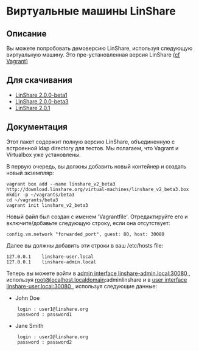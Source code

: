 # Виртуальные машины LinShare

## Описание

Вы можете попробовать демоверсию LinShare, используя следующую виртуальную машину.
Это пре-установленная версия LinShare [(cf Vagrant)](https://www.vagrantup.com/)

## Для скачивания

* [LinShare 2.0.0-beta1](http://download.linshare.org/virtual-machines/linshare_v2_beta1.box)
* [LinShare 2.0.0-beta3](http://download.linshare.org/virtual-machines/linshare_v2_beta3.box)
* [LinShare 2.0.1](http://download.linshare.org/virtual-machines/linshare_v2.0.1.box)


## Документация

Этот пакет содержит полную версию LinShare, объединенную с встроенной ldap directory для тестов.
Мы полагаем, что Vagrant и Virtualbox уже установлены.

В первую очередь, вы должны добавить новый контейнер и создать новый экземпляр:

```
vagrant box add --name linshare_v2_beta3 http://download.linshare.org/virtual-machines/linshare_v2_beta3.box
mkdir -p ~/vagrants/beta3
cd ~/vagrants/beta3
vagrant init linshare_v2_beta3
```

Новый файл был создан с именем 'Vagrantfile'. Отредактируйте его и включите/добавьте следующую строку, если она отсутствует:

```
config.vm.network "forwarded_port", guest: 80, host: 30080
```


Далее вы должны добавить эти строки в ваш /etc/hosts file:

```
127.0.0.1    linshare-user.local
127.0.0.1    linshare-admin.local
```


Теперь вы можете войти в [admin interface linshare-admin.local:30080 ](http://linshare-admin.local:30080/#/), используя
root@localhost.localdomain:adminlinshare и в [user interface linshare-user.local:30080 ](http://linshare-user.local:30080/), используя следующие данные:


* John Doe

```
    login : user1@linshare.org
    password : password1
```

* Jane Smith

```
    login : user2@linshare.org
    password : password2
```
